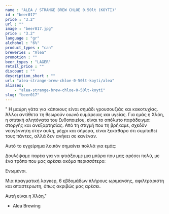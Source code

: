 ```yaml
---
name : "ALEA / STRANGE BREW CHLOE 0.50lt (ΚΟΥΤΙ)"
id : "beer017"
price : "3.2"
url : ""
image : "beer017.jpg"
price : "3.2"
language : "gr"
alchohol : "6%"
product_types : "can"
breweries : "Alea"
promotion : ""
beer_types : "LAGER"
retail_price : ""
discount : ""
description_short : ""
url: "alea-strange-brew-chloe-0-50lt-koyti/alea"
aliases: 
    - "alea-strange-brew-chloe-0-50lt-koyti"
slug: "beer017"
---
```


&quot; Η μαύρη γάτα για κάποιους είναι σημάδι γρουσουζιάς και κακοτυχίας. Άλλοι αντίθετα τη θεωρούν οιωνό ευμάρειας και υγείας. Για εμάς η Χλόη, η σπιτική αλητόγατα του ζυθοποιείου, είναι το απόλυτο παράδειγμα στοργής και ανεξαρτησίας. Από τη στιγμή που τη βρήκαμε, σχεδόν νεογέννητη στην αυλή, μέχρι και σήμερα, είναι ξεκάθαρο ότι συμπαθεί τους πάντες, αλλά δεν ανήκει σε κανέναν.

Αυτό το εγχείρημα λοιπόν σημαίνει πολλά για εμάς:

Δουλέψαμε παρέα για να φτιάξουμε μια μπύρα που μας αρέσει πολύ, με ένα τρόπο που μας αρέσει ακόμα περισσότερο:

Ενωμένοι.

Μια πραγματική λαγκερ, 6 εβδομάδων πλήρους ωριμανσης, αφιλτράριστη και απαστεριωτη, όπως ακριβώς μας αρέσει.

Αυτή είναι η Χλόη.&quot;

 - Alea Brewing